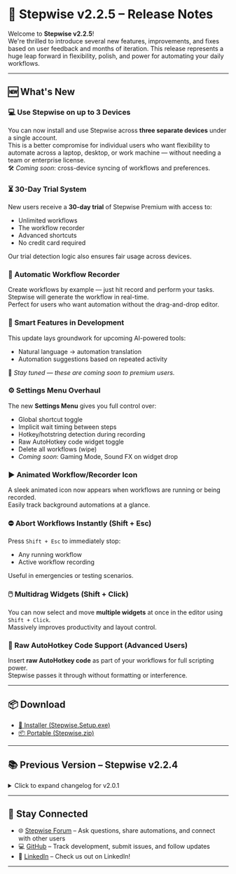 # 🥳 Stepwise v2.2.5 – Release Notes

Welcome to **Stepwise v2.2.5**!  
We're thrilled to introduce several new features, improvements, and fixes based on user feedback and months of iteration. This release represents a huge leap forward in flexibility, polish, and power for automating your daily workflows.

---

## 🆕 What's New

### 💻 Use Stepwise on up to 3 Devices
You can now install and use Stepwise across **three separate devices** under a single account.  
This is a better compromise for individual users who want flexibility to automate across a laptop, desktop, or work machine — without needing a team or enterprise license.  
🛠 _Coming soon_: cross-device syncing of workflows and preferences.

### ⏳ 30-Day Trial System
New users receive a **30-day trial** of Stepwise Premium with access to:

- Unlimited workflows
- The workflow recorder
- Advanced shortcuts
- No credit card required

Our trial detection logic also ensures fair usage across devices.

### 🔴 Automatic Workflow Recorder
Create workflows by example — just hit record and perform your tasks. Stepwise will generate the workflow in real-time.  
Perfect for users who want automation without the drag-and-drop editor.

### 🧠 Smart Features in Development
This update lays groundwork for upcoming AI-powered tools:

- Natural language → automation translation
- Automation suggestions based on repeated activity

📣 _Stay tuned — these are coming soon to premium users._

### ⚙️ Settings Menu Overhaul
The new **Settings Menu** gives you full control over:

- Global shortcut toggle
- Implicit wait timing between steps
- Hotkey/hotstring detection during recording
- Raw AutoHotkey code widget toggle
- Delete all workflows (wipe)
- _Coming soon_: Gaming Mode, Sound FX on widget drop

### ▶️ Animated Workflow/Recorder Icon
A sleek animated icon now appears when workflows are running or being recorded.  
Easily track background automations at a glance.

### ⛔ Abort Workflows Instantly (Shift + Esc)
Press `Shift + Esc` to immediately stop:

- Any running workflow
- Active workflow recording

Useful in emergencies or testing scenarios.

### 🖱️ Multidrag Widgets (Shift + Click)
You can now select and move **multiple widgets** at once in the editor using `Shift + Click`.  
Massively improves productivity and layout control.

### 🤖 Raw AutoHotkey Code Support (Advanced Users)
Insert **raw AutoHotkey code** as part of your workflows for full scripting power.  
Stepwise passes it through without formatting or interference.

---

## 📦 Download

- [🔧 Installer (Stepwise.Setup.exe)](https://github.com/stepwiseapp/download/releases/latest/download/Stepwise.Setup.exe)  
- [📦 Portable (Stepwise.zip)](https://github.com/stepwiseapp/download/releases/latest/download/Stepwise.zip)

---

## 📚 Previous Version – Stepwise v2.2.4

<details>
<summary>Click to expand changelog for v2.0.1</summary>

### 🔤 Hotstring Shortcuts
- Workflows can now be triggered using hotstrings
- Ex: typing `asap` → expands to "as soon as possible"

### 👤 User Authentication + First Launch
- Google Sign-in enabled
- Confetti animation on first login 🎉

### 🪟 Open Existing Window Widget Revamp
- Fully redesigned for cross-Windows compatibility

### ⚙️ Misc Improvements
- Live-updating tray context menu
- New “write today’s date” widget
- Abort key (Shift + Esc)
- “About” screen via start menu
- Create Text Shortcut modal

### 🐛 Bug Fixes
- Crashes when deleting current workflow
- Crash in “Open Existing Window” fixed by better dropdown
- Crash in “Wait for Existing Window” fixed similarly
- Crashes now logged to our database
- Write-prompt widget supports longer prompts

</details>

---

## 📣 Stay Connected

- 🌐 [Stepwise Forum](https://www.hellostepwise.com/forums) – Ask questions, share automations, and connect with other users
- 💻 [GitHub](https://github.com/stepwiseapp) – Track development, submit issues, and follow updates
- 🔎 [LinkedIn](https://www.linkedin.com/company/hellostepwise) – Check us out on LinkedIn!

---
